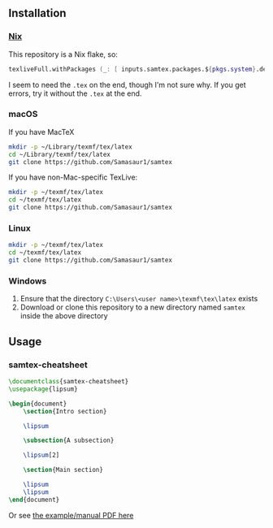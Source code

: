 ## Installation

### [Nix](https://nixos.org)

This repository is a Nix flake, so:

```nix
texliveFull.withPackages (_: [ inputs.samtex.packages.${pkgs.system}.default.tex ])
```

I seem to need the `.tex` on the end, though I'm not sure why. If you get errors, try it without the `.tex` at the end.

### macOS

If you have MacTeX

```bash
mkdir -p ~/Library/texmf/tex/latex
cd ~/Library/texmf/tex/latex
git clone https://github.com/Samasaur1/samtex
```

If you have non-Mac-specific TexLive:

```bash
mkdir -p ~/texmf/tex/latex
cd ~/texmf/tex/latex
git clone https://github.com/Samasaur1/samtex
```

### Linux

```bash
mkdir -p ~/texmf/tex/latex
cd ~/texmf/tex/latex
git clone https://github.com/Samasaur1/samtex
```

### Windows

1. Ensure that the directory `C:\Users\<user name>\texmf\tex\latex` exists
2. Download or clone this repository to a new directory named `samtex` inside the above directory

## Usage

### samtex-cheatsheet

```latex
\documentclass{samtex-cheatsheet}
\usepackage{lipsum}

\begin{document}
    \section{Intro section}

    \lipsum

    \subsection{A subsection}

    \lipsum[2]

    \section{Main section}

    \lipsum
    \lipsum
\end{document}
```

Or see [the example/manual PDF here](https://github.com/Samasaur1/samtex/blob/main/cheatsheet-class/main.pdf)
